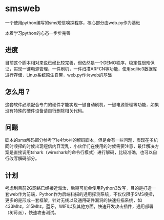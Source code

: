 # smsweb
一个使用python编写的sms短信嗅探程序，核心部分由web.py作为基础
  
本着学习python的心态一步步完善
## 进度
目前这个脚本相对来说已经比较完善，但依然是一个DEMO程序，稳定性很难保证，实现一键电源管理，一件刷机，一件扫描ARFCN等功能，使用sqlite3数据库进行存储，Linux系统原生自带，web.py作为web的基础
## 怎么用？
这套软件必须配合专门的硬件才能实现一键自动刷机，一键电源管理等功能，如果没有特殊的硬件设备请自行删除相关代码。
## 问题
脚本的sms解码部分参考了le4f大神的解码脚本，但是会有一些问题，表现在多机同时嗅探的时候出现短信内容混乱，小伙伴们在使用的时候需要注意，最佳解决方案是直接调用tshark（wireshark的命令行模式）进行解码，比较准确，也可以自行改写解码部分。
## 计划
考虑到目前2G网络已经接近淘汰，后期可能会使用Python3改写，目的是打造一套web作为前端，Python作为后端扫描的通用探测系统，不仅仅限于SMS嗅探，更多的是形成一套框架，针对无线以及通用硬件漏洞的快速扫描系统，如433Mhz，315Mhz，蓝牙，WIFI以及其他方面，快速开发攻击插件，通用部署（树莓派），快速攻击测试。
